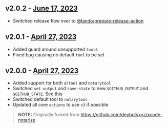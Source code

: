 ## v2.0.2 - [June 17, 2023](https://github.com/lando/notarize-action/releases/tag/v2.0.2)

* Switched release flow over to [@lando/prepare-release-action](https://github.com/lando/prepare-release-action)

## v2.0.1 - [April 27, 2023](https://github.com/lando/notarize-action/releases/tag/v2.0.1)

* Added guard around unsupported `tool`s
* Fixed bug causing no default `tool` to be set

## v2.0.0 - [April 27, 2023](https://github.com/lando/notarize-action/releases/tag/v2.0.0)

* Added support for both `altool` and `notarytool`
* Switched `set-output` and `save-state` to new `$GITHUB_OUTPUT` and `$GITHUB_STATE`. See [this](https://github.blog/changelog/2022-10-11-github-actions-deprecating-save-state-and-set-output-commands/)
* Switched default tool to `notarytool`
* Updated all core `actions` to use `v3` if possible

> **NOTE:** Originally forked from https://github.com/devbotsxyz/xcode-notarize
